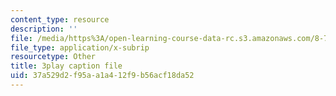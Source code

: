 ```yaml
---
content_type: resource
description: ''
file: /media/https%3A/open-learning-course-data-rc.s3.amazonaws.com/8-701-introduction-to-nuclear-and-particle-physics-fall-2020/37a529d2f95aa1a412f9b56acf18da52_B53W30-GJ10.srt
file_type: application/x-subrip
resourcetype: Other
title: 3play caption file
uid: 37a529d2-f95a-a1a4-12f9-b56acf18da52
---
```

